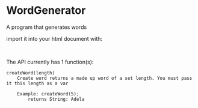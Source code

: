 # WordGenerator
A program that generates words

import it into your html document with:

<script src="https://raw.githubusercontent.com/Auto19/WordGenerator/master/WordsAPI.js"></script>
<br>

The API currently has 1 function(s):


    createWord(length)
        Create word returns a made up word of a set length. You must pass it this length as a var
  
        Example: createWord(5);
            returns String: Adela
